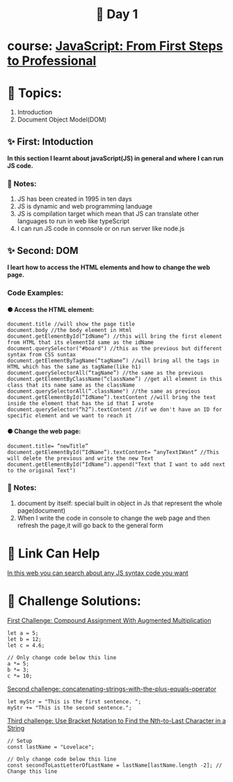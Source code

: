  <h1 align="center">🚀 Day 1 </h1>

 # course: [JavaScript: From First Steps to Professional](https://frontendmasters.com/courses/javascript-first-steps/)

 # 🔎 Topics:
 1. Introduction
 2. Document Object Model(DOM)

## ✨️ First: Intoduction 
**In this section I learnt about javaScript(JS) in general and where I can run JS code.**
### 📝 Notes:
1. JS has been created in 1995 in ten days 
2. JS is dynamic and web programming landuage
3. JS is compilation target which mean that JS can translate other languages to run in web like typeScript
4. I can run JS code in connsole or on run server like node.js

## ✨️ Second: DOM 
**I leart how to access the HTML elements and how to change the web page.**
### Code Examples:
#### ⚈ Access the HTML element:
```
document.title //will show the page title
document.body //the body element in Html
document.getElementById(“IdName”) //this will bring the first element from HTML that its elementId same as the idName
document.querySelector("#board") //this as the previous but different syntax from CSS suntax
document.getElementByTagName(“tagName”) //will bring all the tags in HTML which has the same as tagName(like h1)
document.querySelectorAll(“tagName”) //the same as the previous
document.getElementByClassName(“className”) //get all element in this class that its name same as the className 
document.querySelectorAll(“.className") //the same as previous
document.getElementById(“IdName”).textContent //will bring the text inside the element that has the id that I wrote
document.querySelector(“h2”).textContent //if we don't have an ID for specific element and we want to reach it 
```
#### ⚈ Change the web page:
```
document.title= “newTitle”
document.getElementById(“IdName”).textContent= “anyTextIWant” //This will delete the previous and write the new Text
document.getElementById(“IdName”).append("Text that I want to add next to the original Text")
```
### 📝 Notes:
1. document by itself: special built in object in Js that represent the whole page(document)
2. When I write the code in console to change the web page and then refresh the page,it will go back to the general form

 # 🔗 Link Can Help
 [In this web you can search about any JS syntax code you want](https://developer.mozilla.org/en-US/)

# 💪 Challenge Solutions:
[First Challenge: Compound Assignment With Augmented Multiplication](https://www.freecodecamp.org/learn/javascript-algorithms-and-data-structures/basic-javascript/compound-assignment-with-augmented-multiplication)
```
let a = 5;
let b = 12;
let c = 4.6;

// Only change code below this line
a *= 5;
b *= 3;
c *= 10;
```
[Second challenge: concatenating-strings-with-the-plus-equals-operator](https://www.freecodecamp.org/learn/javascript-algorithms-and-data-structures/basic-javascript/concatenating-strings-with-the-plus-equals-operator)
```
let myStr = "This is the first sentence. ";
myStr += "This is the second sentence.";
```
[Third challenge: Use Bracket Notation to Find the Nth-to-Last Character in a String](https://www.freecodecamp.org/learn/javascript-algorithms-and-data-structures/basic-javascript/use-bracket-notation-to-find-the-nth-to-last-character-in-a-string)
```
// Setup
const lastName = "Lovelace";

// Only change code below this line
const secondToLastLetterOfLastName = lastName[lastName.length -2]; // Change this line
```

